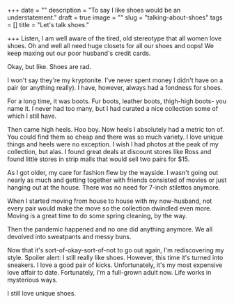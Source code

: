 +++
date = ""
description = "To say I like shoes would be an understatement."
draft = true
image = ""
slug = "talking-about-shoes"
tags = []
title = "Let's talk shoes."

+++
Listen, I am well aware of the tired, old stereotype that all women love shoes. Oh and well all need huge closets for all our shoes and oops! We keep maxing out our poor husband's credit cards.

Okay, but like. Shoes are rad.

I won't say they're my kryptonite. I've never spent money I didn't have on a pair (or anything really). I have, however, always had a fondness for shoes.

For a long time, it was boots. Fur boots, leather boots, thigh-high boots- you name it. I never had too many, but I had curated a nice collection some of which I still have.

Then came high heels. Hoo boy. Now heels I absolutely had a metric ton of. You could find them so cheap and there was so much variety. I love unique things and heels were no exception. I wish I had photos at the peak of my collection, but alas. I found great deals at discount stores like Ross and found little stores in strip malls that would sell two pairs for $15.

As I got older, my care for fashion flew by the wayside. I wasn't going out nearly as much and getting together with friends consisted of movies or just hanging out at the house. There was no need for 7-inch stilettos anymore.

When I started moving from house to house with my now-husband, not every pair would make the move so the collection dwindled even more. Moving is a great time to do some spring cleaning, by the way.

Then the pandemic happened and no one did anything anymore. We all devolved into sweatpants and messy buns.

Now that it's sort-of-okay-sort-of-not to go out again, I'm rediscovering my style. Spoiler alert: I still really like shoes. However, this time it's turned into sneakers. I love a good pair of kicks. Unfortunately, it's my most expensive love affair to date. Fortunately, I'm a full-grown adult now. Life works in mysterious ways.

I still love unique shoes.